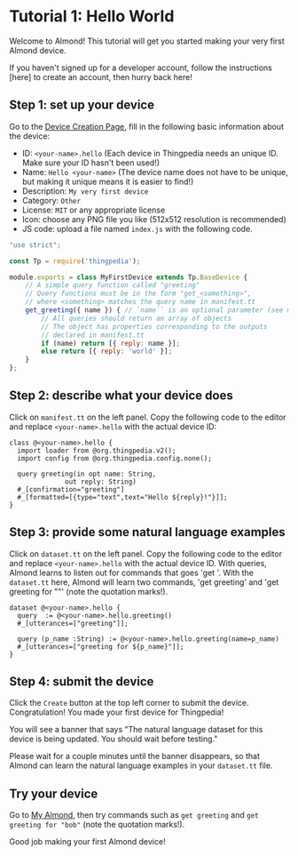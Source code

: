 # Tutorial 1: Hello World

Welcome to Almond! This tutorial will get you started making your very first Almond device.

If you haven't signed up for a developer account, follow the instructions [here] to create an account, then hurry back here!

## Step 1: set up your device
Go to the [Device Creation Page](/thingpedia/upload/create), fill in the following basic information 
about the device:

- ID: `<your-name>.hello` (Each device in Thingpedia needs an unique ID. Make sure your ID hasn't been used!)
- Name: `Hello <your-name>` (The device name does not have to be unique, but making it unique means it is easier to find!)
- Description: `My very first device`
- Category: `Other`
- License: `MIT` or any appropriate license
- Icon: choose any PNG file you like (512x512 resolution is recommended)
- JS code: upload a file named `index.js` with the following code.
```javascript
"use strict";

const Tp = require('thingpedia');

module.exports = class MyFirstDevice extends Tp.BaseDevice {
    // A simple query function called "greeting"
    // Query functions must be in the form "get_<something>",
    // where <something> matches the query name in manifest.tt
    get_greeting({ name }) { // `name`` is an optional parameter (see manifest.tt)
        // All queries should return an array of objects
        // The object has properties corresponding to the outputs
        // declared in manifest.tt
        if (name) return [{ reply: name }];
        else return [{ reply: 'world' }];
    }
};
```

## Step 2: describe what your device does
Click on `manifest.tt` on the left panel. 
Copy the following code to the editor and replace `<your-name>.hello` with the 
actual device ID:
```tt
class @<your-name>.hello {
  import loader from @org.thingpedia.v2();
  import config from @org.thingpedia.config.none();

  query greeting(in opt name: String,
              out reply: String)
  #_[confirmation="greeting"]
  #_[formatted=[{type="text",text="Hello ${reply}!"}]];
}

```

## Step 3: provide some natural language examples
Click on `dataset.tt` on the left panel. 
Copy the following code to the editor and replace `<your-name>.hello` with the 
actual device ID.
With queries, Almond learns to listen out for commands that goes 'get <something>'. With the `dataset.tt` here, Almond will learn two commands, 'get greeting' and 'get greeting for "<name>"' (note the quotation marks!).
```tt
dataset @<your-name>.hello {
  query  := @<your-name>.hello.greeting()
  #_[utterances=["greeting"]];

  query (p_name :String) := @<your-name>.hello.greeting(name=p_name)
  #_[utterances=["greeting for ${p_name}"]];
}
```

## Step 4: submit the device
Click the `Create` button at the top left corner to submit the device. 
Congratulation! You made your first device for Thingpedia!

You will see a banner that says "The natural language dataset for this device is being updated. You should wait before testing."

Please wait for a couple minutes until the banner disappears, so that Almond can learn the natural language examples in your `dataset.tt` file.

## Try your device
Go to [My Almond](/me), then try commands such as `get greeting` and `get greeting for "bob"` (note the quotation marks!).

Good job making your first Almond device!

